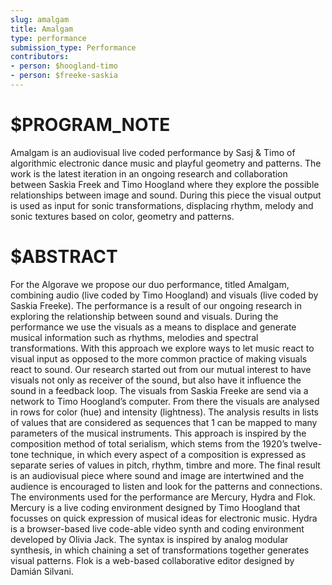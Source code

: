 ```yaml
---
slug: amalgam
title: Amalgam
type: performance
submission_type: Performance
contributors:
- person: $hoogland-timo
- person: $freeke-saskia
---
```


# $PROGRAM_NOTE

Amalgam is an audiovisual live coded performance by Sasj & Timo of algorithmic electronic dance music and playful geometry and patterns. The work is the latest iteration in an ongoing research and collaboration between Saskia Freek and Timo Hoogland where they explore the possible relationships between image and sound. During this piece the visual output is used as input for sonic transformations, displacing rhythm, melody and sonic textures based on color, geometry and patterns.

# $ABSTRACT

For the Algorave we propose our duo performance, titled Amalgam, combining audio (live coded by Timo Hoogland) and visuals (live coded by Saskia Freeke). The performance is a result of our ongoing research in exploring the relationship between sound and visuals. During the performance we use the visuals as a means to displace and generate musical information such as rhythms, melodies and spectral transformations. With this approach we explore ways to let music react to visual input as opposed to the more common practice of making visuals react to sound. Our research started out from our mutual interest to have visuals not only as receiver of the sound, but also have it influence the sound in a feedback loop. The visuals from Saskia Freeke are send via a network to Timo Hoogland’s computer. From there the visuals are analysed in rows for color (hue) and intensity (lightness). The analysis results in lists of values that are considered as sequences that 1 can be mapped to many parameters of the musical instruments. This approach is inspired by the composition method of total serialism, which stems from the 1920’s twelve-tone technique, in which every aspect of a composition is expressed as separate series of values in pitch, rhythm, timbre and more. The final result is an audiovisual piece where sound and image are intertwined and the audience is encouraged to listen and look for the patterns and connections. The environments used for the performance are Mercury, Hydra and Flok. Mercury is a live coding environment designed by Timo Hoogland that focusses on quick expression of musical ideas for electronic music. Hydra is a browser-based live code-able video synth and coding environment developed by Olivia Jack. The syntax is inspired by analog modular synthesis, in which chaining a set of transformations together generates visual patterns. Flok is a web-based collaborative editor designed by Damián Silvani.